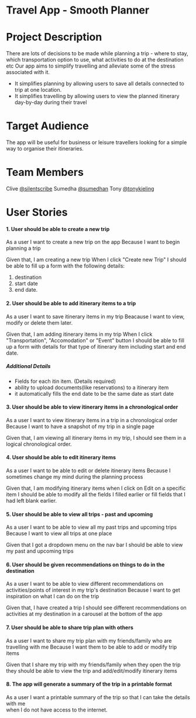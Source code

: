 # Travel App - Smooth Planner

# Project Description
There are lots of decisions to be made while planning a trip - where to stay, which transportation option to use, what activities to do at the destination etc
Our app aims to simplify travelling and alleviate some of the stress associated with it.
- It simplifies planning by allowing users to save all details connected to trip at one location. 
- It simplifies travelling by allowing users to view the planned itinerary day-by-day during their travel

# Target Audience
The app will be useful for business or leisure travellers looking for a simple way to organise their itineraries.

# Team Members
Clive [@silentscribe](https://github.com/silentscribe)
Sumedha [@sumedhan](https://github.com/sumedhan)
Tony [@tonykieling](https://github.com/tonykieling)


# User Stories



#### 1. User should be able to create a new trip
As a user
I want to create a new trip on the app
Because I want to begin planning a trip

Given that, I am creating a new trip
When I click "Create new Trip"
I should be able to fill up a form with the following details:
 1. destination 
 2. start date 
 3. end date.


#### 2. User should be able to add itinerary items to a trip
As a user
I want to save itinerary items in my trip
Beacause I want to view, modify or delete them later.

Given that, I am adding itinerary items in my trip
When I click "Transportation", "Accomodation" or "Event" button
I should be able to fill up a form with details for that type of itinerary item including start and end date.

##### Additional Details
- Fields for each itin item. (Details required)
- ability to upload documents(like reservations) to a itinerary item 
- it automatically fills the end date to be the same date as start date


#### 3. User should be able to view itinerary items in a chronological order
As a user 
I want to view itinerary items in a trip in a chronological order
Because I want to have a snapshot of my trip in a single page

Given that, I am viewing all itinerary items in my trip,
I should see them in a logical chronological order.

#### 4. User should be able to edit itinerary items
As a user
I want to be able to edit or delete itinerary items
Because I sometimes change my mind during the planning process

Given that, I am modifying itinerary items
when I click on Edit on a specific item 
I should be able to modify all the fields I filled earlier or fill fields that I had left blank earlier.

#### 5. User should be able to view all trips - past and upcoming
As a user
I want to be able to view all my past trips and upcoming trips
Because I want to view all trips at one place

Given that
I got a dropdown menu on the nav bar
I should be able to view my past and upcoming trips

#### 6. User should be given recommendations on things to do in the destination 
As a user
I want to be able to view different recommendations on activities/points of interest in my trip's destination
Because I want to get inspiration on what I can do on the trip

Given that, I have created a trip
I should see different recommendations on activities at my destination in a carousel at the bottom of the app

#### 7. User should be able to share trip plan with others
As a user
I want to share my trip plan with my friends/family who are travelling with me
Because I want them to be able to add or modify trip items

Given that I share my trip with my friends/family
when they open the trip
they should be able to view the trip and add/edit/modify itinerary items

#### 8. The app will generate a summary of the trip in a printable format
As a user
I want a printable summary of the trip so that I can take the details with me  
when I do not have access to the internet.

